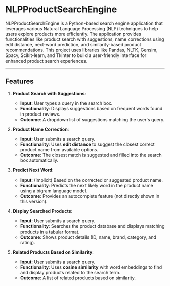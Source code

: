 # NLPProductSearchEngine

NLPProductSearchEngine is a Python-based search engine application that leverages various Natural Language Processing (NLP) techniques to help users explore products more efficiently. The application provides functionalities like product search with suggestions, name corrections using edit distance, next-word prediction, and similarity-based product recommendations. This project uses libraries like Pandas, NLTK, Gensim, Spacy, Scikit-learn, and Tkinter to build a user-friendly interface for enhanced product search experiences.

---

## Features

1. **Product Search with Suggestions**:
   - **Input**: User types a query in the search box.
   - **Functionality**: Displays suggestions based on frequent words found in product reviews.
   - **Outcome**: A dropdown list of suggestions matching the user's query.

2. **Product Name Correction**:
   - **Input**: User submits a search query.
   - **Functionality**: Uses **edit distance** to suggest the closest correct product name from available options.
   - **Outcome**: The closest match is suggested and filled into the search box automatically.

3. **Predict Next Word**:
   - **Input**: (Implicit) Based on the corrected or suggested product name.
   - **Functionality**: Predicts the next likely word in the product name using a bigram language model.
   - **Outcome**: Provides an autocomplete feature (not directly shown in this version).

4. **Display Searched Products**:
   - **Input**: User submits a search query.
   - **Functionality**: Searches the product database and displays matching products in a tabular format.
   - **Outcome**: Shows product details (ID, name, brand, category, and rating).

5. **Related Products Based on Similarity**:
   - **Input**: User submits a search query.
   - **Functionality**: Uses **cosine similarity** with word embeddings to find and display products related to the search term.
   - **Outcome**: A list of related products based on similarity.

